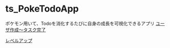 # ts_PokeTodoApp
ポケモン用いて、Todoを消化するたびに自身の成長を可視化できるアプリ
[ユーザ作成〜タスク完了](<../Desktop/画面収録 2024-01-14 17.35.38.mov>)

[レベルアップ](<../Desktop/画面収録 2024-01-14 17.37.35.mov>)